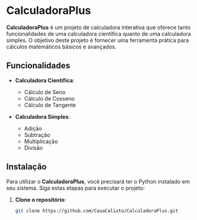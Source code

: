# CalculadoraPlus

**CalculadoraPlus** é um projeto de calculadora interativa que oferece tanto funcionalidades de uma calculadora científica quanto de uma calculadora simples. O objetivo deste projeto é fornecer uma ferramenta prática para cálculos matemáticos básicos e avançados.

## Funcionalidades

- **Calculadora Científica**:
  - Cálculo de Seno
  - Cálculo de Cosseno
  - Cálculo de Tangente

- **Calculadora Simples**:
  - Adição
  - Subtração
  - Multiplicação
  - Divisão

## Instalação

Para utilizar o **CalculadoraPlus**, você precisará ter o Python instalado em seu sistema. Siga estas etapas para executar o projeto:

1. **Clone o repositório**:
   ```bash
   git clone https://github.com/CauaCalixto/CalculadoraPlus.git
